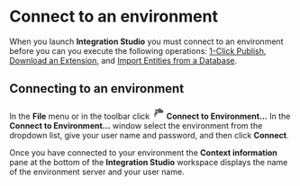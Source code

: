 # Connect to an environment

When you launch **Integration Studio** you must connect to an environment before you can you execute the following operations: [1-Click Publish](<extension-1-cp.md>), [Download an Extension](<../managing-extensions/extension-download.md>), and [Import Entities from a Database](<../managing-extensions/entity-import-from-database.md>).

## Connecting to an environment

In the **File** menu or in the toolbar click ![](images/connect-server.gif) **Connect to Environment...** In the **Connect to Environment...** window select the environment from the dropdown list, give your user name and password, and then click **Connect**.

Once you have connected to your environment the **Context information** pane at the bottom of the **Integration Studio** workspace displays the name of the environment server and your user name. 
